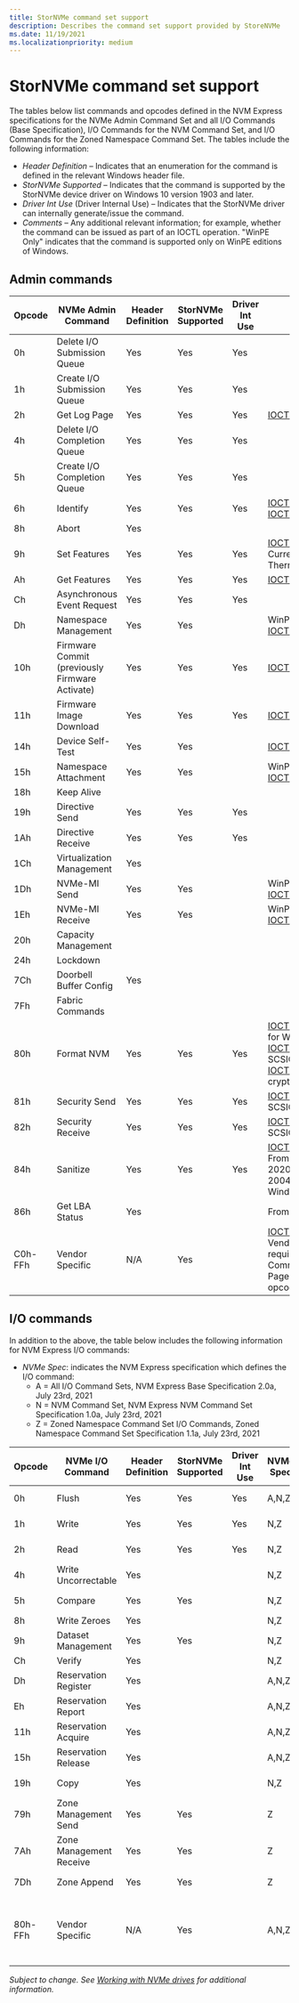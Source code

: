 ```yaml
---
title: StorNVMe command set support
description: Describes the command set support provided by StoreNVMe
ms.date: 11/19/2021
ms.localizationpriority: medium
---
```


# StorNVMe command set support

The tables below list commands and opcodes defined in the NVM Express specifications for the NVMe Admin Command Set and all I/O Commands (Base Specification), I/O Commands for the NVM Command Set, and I/O Commands for the Zoned Namespace Command Set.  The tables include the following information:

* *Header Definition* – Indicates that an enumeration for the command is defined in the relevant Windows header file.
* *StorNVMe Supported* – Indicates that the command is supported by the StorNVMe device driver on Windows 10 version 1903 and later.
* *Driver Int Use* (Driver Internal Use) – Indicates that the StorNVMe driver can internally generate/issue the command.
* *Comments* – Any additional relevant information; for example, whether the command can be issued as part of an IOCTL operation. "WinPE Only" indicates that the command is supported only on WinPE editions of Windows.

## Admin commands

| Opcode | NVMe Admin Command       | Header Definition | StorNVMe Supported | Driver Int Use | Comments |
| ------ | ------------------       | ----------------- | ------------------ | -------------- | -------- |
| 0h  | Delete I/O Submission Queue | Yes | Yes | Yes |  |
| 1h  | Create I/O Submission Queue | Yes | Yes | Yes |  |
| 2h  | Get Log Page                | Yes | Yes | Yes | [IOCTL_STORAGE_QUERY_PROPERTY](/windows-hardware/drivers/ddi/ntddstor/ni-ntddstor-ioctl_storage_query_property) |
| 4h  | Delete I/O Completion Queue | Yes | Yes | Yes |  |
| 5h  | Create I/O Completion Queue | Yes | Yes | Yes |  |
| 6h  | Identify                    | Yes | Yes | Yes | [IOCTL_STORAGE_QUERY_PROPERTY](/windows-hardware/drivers/ddi/ntddstor/ni-ntddstor-ioctl_storage_query_property), [IOCTL_STORAGE_FIRMWARE_GET_INFO](/windows-hardware/drivers/ddi/ntddstor/ni-ntddstor-ioctl_storage_firmware_get_info)
| 8h  | Abort                       | Yes |     |     |  |
| 9h  | Set Features                | Yes | Yes | Yes | [IOCTL_STORAGE_SET_PROPERTY](/windows-hardware/drivers/ddi/ntddstor/ni-ntddstor-ioctl_storage_set_property). Currently only supports Host Controlled Thermal Management. |
| Ah  | Get Features                | Yes | Yes | Yes | [IOCTL_STORAGE_QUERY_PROPERTY](/windows-hardware/drivers/ddi/ntddstor/ni-ntddstor-ioctl_storage_query_property) |
| Ch  | Asynchronous Event Request  | Yes | Yes | Yes |  |
| Dh  | Namespace Management        | Yes | Yes |     | WinPE only. [IOCTL_STORAGE_PROTOCOL_COMMAND](/windows-hardware/drivers/ddi/ntddstor/ni-ntddstor-ioctl_storage_protocol_command) |
| 10h | Firmware Commit (previously Firmware Activate) | Yes | Yes | Yes | [IOCTL_STORAGE_FIRMWARE_ACTIVATE](/windows-hardware/drivers/ddi/ntddstor/ni-ntddstor-ioctl_storage_firmware_activate) |
| 11h | Firmware Image Download     | Yes | Yes | Yes | [IOCTL_STORAGE_FIRMWARE_DOWNLOAD](/windows-hardware/drivers/ddi/ntddstor/ni-ntddstor-ioctl_storage_firmware_download) |
| 14h | Device Self-Test            | Yes | Yes |     | [IOCTL_STORAGE_PROTOCOL_COMMAND](/windows-hardware/drivers/ddi/ntddstor/ni-ntddstor-ioctl_storage_protocol_command) |
| 15h | Namespace Attachment        | Yes | Yes |     | WinPE only. [IOCTL_STORAGE_PROTOCOL_COMMAND](/windows-hardware/drivers/ddi/ntddstor/ni-ntddstor-ioctl_storage_protocol_command) |
| 18h | Keep Alive                  |     |     |     |  |
| 19h | Directive Send              | Yes | Yes | Yes |  |
| 1Ah | Directive Receive           | Yes | Yes | Yes |  |
| 1Ch | Virtualization Management   | Yes |     |     |  |
| 1Dh | NVMe-MI Send                | Yes | Yes |     | WinPE only. [IOCTL_STORAGE_PROTOCOL_COMMAND](/windows-hardware/drivers/ddi/ntddstor/ni-ntddstor-ioctl_storage_protocol_command)
| 1Eh | NVMe-MI Receive             | Yes | Yes |     | WinPE only. [IOCTL_STORAGE_PROTOCOL_COMMAND](/windows-hardware/drivers/ddi/ntddstor/ni-ntddstor-ioctl_storage_protocol_command)
| 20h | Capacity Management         |     |     |     |  |
| 24h | Lockdown                    |     |     |     |  |
| 7Ch | Doorbell Buffer Config      | Yes |     |     |  |
| 7Fh | Fabric Commands             |     |     |     |  |
| 80h | Format NVM                  | Yes | Yes | Yes | [IOCTL_STORAGE_PROTOCOL_COMMAND](/windows-hardware/drivers/ddi/ntddstor/ni-ntddstor-ioctl_storage_protocol_command) for WinPE only. [IOCTL_SCSI_PASS_THROUGH](/windows-hardware/drivers/ddi/ntddscsi/ni-ntddscsi-ioctl_scsi_pass_through) for SCSIOP_SANITIZE. [IOCTL_STORAGE_REINITIALIZE_MEDIA](/windows-hardware/drivers/ddi/ntddstor/ni-ntddstor-ioctl_storage_reinitialize_media) for crypto erase only. |
| 81h | Security Send               | Yes | Yes | Yes | [IOCTL_SCSI_PASS_THROUGH](/windows-hardware/drivers/ddi/ntddscsi/ni-ntddscsi-ioctl_scsi_pass_through) for SCSIOP_SECURITY_PROTOCOL_OUT |
| 82h | Security Receive            | Yes | Yes | Yes | [IOCTL_SCSI_PASS_THROUGH](/windows-hardware/drivers/ddi/ntddscsi/ni-ntddscsi-ioctl_scsi_pass_through) for SCSIOP_SECURITY_PROTOCOL_IN |
| 84h | Sanitize                    | Yes | Yes | Yes | [IOCTL_STORAGE_PROTOCOL_COMMAND](/windows-hardware/drivers/ddi/ntddstor/ni-ntddstor-ioctl_storage_protocol_command). From Windows 10, Version 2004 / May 2020 Update, Windows Server Version 2004 (Server Core). WinPE only prior to Windows 11, Windows Server 2022 |
| 86h | Get LBA Status              | Yes |     |     | From Windows 11, Windows Server 2022 |
| C0h-FFh | Vendor Specific         | N/A | Yes |     | [IOCTL_STORAGE_PROTOCOL_COMMAND](/windows-hardware/drivers/ddi/ntddstor/ni-ntddstor-ioctl_storage_protocol_command). Vendor-specific pass-through commands require CSUPP=1 in corresponding Command Supported and Effects Log Page for each vendor-specific command opcode. |

## I/O commands

In addition to the above, the table below includes the following information for NVM Express I/O commands:

* *NVMe Spec*: indicates the NVM Express specification which defines the I/O command:
  * A = All I/O Command Sets, NVM Express Base Specification 2.0a, July 23rd, 2021
  * N = NVM Command Set, NVM Express NVM Command Set Specification 1.0a, July 23rd, 2021
  * Z = Zoned Namespace Command Set I/O Commands, Zoned Namespace Command Set Specification 1.1a, July 23rd, 2021

| Opcode | NVMe I/O Command | Header Definition | StorNVMe Supported | Driver Int Use | NVMe Spec | Comments |
| -- | -- | -- | -- | -- | -- | -- |
| 0h  | Flush  | Yes  | Yes  | Yes  | A,N,Z  | SCSIOP_SYNCHRONIZE_CACHE for [IOCTL_SCSI_PASS_THROUGH](/windows-hardware/drivers/ddi/ntddscsi/ni-ntddscsi-ioctl_scsi_pass_through) |
| 1h  | Write  | Yes  | Yes  | Yes  | N,Z  | SCSIOP_WRITE/SCSIOP_WRITE16 for [IOCTL_SCSI_PASS_THROUGH](/windows-hardware/drivers/ddi/ntddscsi/ni-ntddscsi-ioctl_scsi_pass_through) |
| 2h  | Read   | Yes  | Yes  | Yes  | N,Z  | SCSIOP_READ/SCSIOP_READ16 for [IOCTL_SCSI_PASS_THROUGH](/windows-hardware/drivers/ddi/ntddscsi/ni-ntddscsi-ioctl_scsi_pass_through) |
| 4h  | Write Uncorrectable  | Yes  |   |   | N,Z  | |
| 5h  | Compare  | Yes  | Yes  |   | N,Z  | WinPE only. [IOCTL_STORAGE_PROTOCOL_COMMAND](/windows-hardware/drivers/ddi/ntddstor/ni-ntddstor-ioctl_storage_protocol_command) |
| 8h  | Write Zeroes  | Yes  |   |   | N,Z  | |
| 9h  | Dataset Management  | Yes  | Yes  |   | N,Z  | Only TRIM (Deallocate). SCSIOP_UNMAP for [IOCTL_SCSI_PASS_THROUGH](/windows-hardware/drivers/ddi/ntddscsi/ni-ntddscsi-ioctl_scsi_pass_through) |
| Ch  | Verify  | Yes  |   |   | N,Z  | |
| Dh  | Reservation Register  | Yes  |   |   | A,N,Z  | |
| Eh  | Reservation Report    | Yes  |   |   | A,N,Z  | |
| 11h | Reservation Acquire   | Yes  |   |   | A,N,Z  | |
| 15h | Reservation Release   | Yes  |   |   | A,N,Z  | |
| 19h | Copy  | Yes  |   |   | N,Z  | From Windows 11, Windows Server 2022. Reserved for Microsoft internal use. |
| 79h | Zone Management Send     | Yes  | Yes  |   | Z  | From Windows 11, Windows Server 2022. Reserved for Microsoft internal use. |
| 7Ah | Zone Management Receive  | Yes  | Yes  |   | Z  | From Windows 11, Windows Server 2022. Reserved for Microsoft internal use. |
| 7Dh | Zone Append              | Yes  | Yes  |   | Z  | From Windows 11, Windows Server 2022. Reserved for Microsoft internal use. |
| 80h-FFh | Vendor Specific  | N/A  | Yes  |   | A,N,Z  | [IOCTL_STORAGE_PROTOCOL_COMMAND](/windows-hardware/drivers/ddi/ntddstor/ni-ntddstor-ioctl_storage_protocol_command). Vendor-specific pass-through commands require CSUPP=1 in corresponding Command Supported and Effects Log Page for each vendor-specific command opcode. |

*Subject to change. See [Working with NVMe drives](/windows/win32/fileio/working-with-nvme-devices#protocol-specific-queries) for additional information.*
